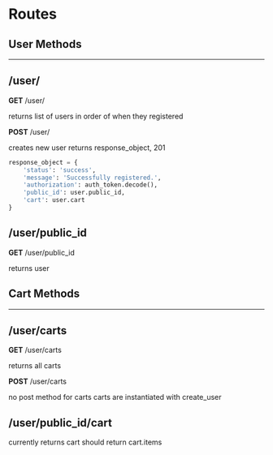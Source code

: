 # Routes

## User Methods

---

## /user/

**GET** /user/

returns list of users
in order of when they registered

**POST** /user/

creates new user
returns response_object, 201

```python
response_object = {
    'status': 'success',
    'message': 'Successfully registered.',
    'authorization': auth_token.decode(),
    'public_id': user.public_id,
    'cart': user.cart
}
```

## /user/public_id

**GET** /user/public_id

returns user

## Cart Methods

---

## /user/carts

**GET** /user/carts

returns all carts

**POST** /user/carts

no post method for carts
carts are instantiated with create_user

## /user/public_id/cart

currently returns cart
should return cart.items
